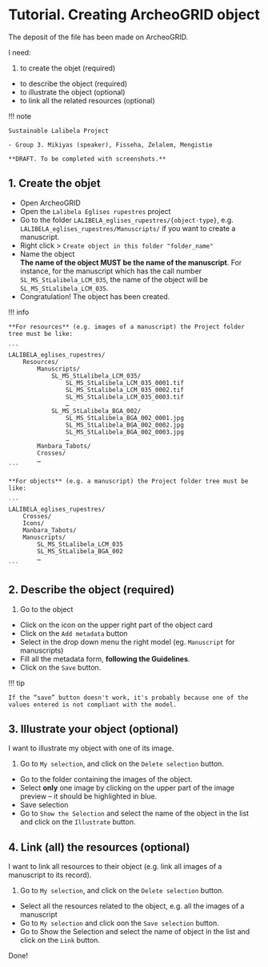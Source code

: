 Tutorial. Creating ArcheoGRID object
===

The deposit of the file has been made on ArcheoGRID.

I need:

1. to create the objet (required)
- to describe the object (required)
- to illustrate the object (optional)
- to link all the related resources (optional)


!!! note

    Sustainable Lalibela Project
    
    - Group 3. Mikiyas (speaker), Fisseha, Zelalem, Mengistie
	
	**DRAFT. To be completed with screenshots.**



## 1. Create the objet

- Open ArcheoGRID
- Open the `Lalibela Eglises rupestres` project
- Go to the folder `LALIBELA_eglises_rupestres/{object-type}`, e.g. `LALIBELA_eglises_rupestres/Manuscripts/` if you want to create a manuscript.
- Right click > `Create object in this folder "folder_name"`
- Name the object  
**The name of the object MUST be the name of the manuscript**. For instance, for the manuscript which has the call number `SL_MS_StLalibela_LCM_035`, the name of the object will be `SL_MS_StLalibela_LCM_035`.
- Congratulation! The object has been created.


!!! info

	**For resources** (e.g. images of a manuscript) the Project folder tree must be like:
	
	```
	LALIBELA_eglises_rupestres/ 
		Resources/
			Manuscripts/
				SL_MS_StLalibela_LCM_035/
					SL_MS_StLalibela_LCM_035_0001.tif
					SL_MS_StLalibela_LCM_035_0002.tif
					SL_MS_StLalibela_LCM_035_0003.tif
					…
				SL_MS_StLalibela_BGA_002/
					SL_MS_StLalibela_BGA_002_0001.jpg
					SL_MS_StLalibela_BGA_002_0002.jpg
					SL_MS_StLalibela_BGA_002_0003.jpg
					…
			Manbara_Tabots/
			Crosses/
			…
	```
	
	**For objects** (e.g. a manuscript) the Project folder tree must be like:
	
	```
	LALIBELA_eglises_rupestres/ 
		Crosses/
		Icons/
		Manbara_Tabots/
		Manuscripts/
			SL_MS_StLalibela_LCM_035
			SL_MS_StLalibela_BGA_002
			…
	```


## 2. Describe the object (required)

1. Go to the object
- Click on the icon on the upper right part of the object card
- Click on the `Add metadata` button
- Select in the drop down menu the right model (eg. `Manuscript` for manuscripts)
- Fill all the metadata form, **following the Guidelines**.
- Click on the `Save` button.

!!! tip

	If the “save” button doesn't work, it's probably because one of the values entered is not compliant with the model.


## 3. Illustrate your object (optional)

I want to illustrate my object with one of its image.


1. Go to `My selection`, and click on the `Delete selection` button.
- Go to the folder containing the images of the object.
- Select **only** one image by clicking on the upper part of the image preview – it should be highlighted in blue.
- Save selection
- Go to `Show the Selection` and select the name of the object in the list and click on the `Illustrate` button.



## 4. Link (all) the resources (optional)

I want to link all resources to their object (e.g. link all images of a manuscript to its record).

1. Go to `My selection`, and click on the `Delete selection` button.
- Select all the resources related to the object, e.g. all the images of a manuscript
- Go to `My selection` and click oon the `Save selection` button.
- Go to Show the Selection and select the name of object in the list and click on the `Link` button.

Done!


